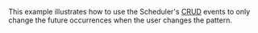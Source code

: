 This example illustrates how to use the Scheduler's [CRUD](https://docs.devexpress.com/WPF/401590/controls-and-libraries/scheduler/create-and-edit-appointments) events to only change the future occurrences when the user changes the pattern.